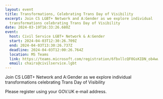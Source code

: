 ```yaml
---
layout: event
title: Transformations, Celebrating Trans Day of Visibility
excerpt: Join CS LGBT+ Network and A:Gender as we explore individual
  transformations celebrating Trans Day of Visibility
date: 2024-03-19T16:33:26.680Z
event:
  host: Civil Service LGBT+ Network & A:Gender
  start: 2024-04-03T12:30:26.709Z
  end: 2024-04-03T13:30:26.737Z
  deadline: 2024-04-03T12:00:26.764Z
  location: MS Teams
  link: https://teams.microsoft.com/registration/6fbxllcQF0GsKIDN_ob4ww,jKjwYuzLq0uNQvGHO951ew,3PmgqFnC-EK_zymmMrQtmA,sNaKpLvQEEO0UnCDyhW74A,7-I9UChGBEOti_RxbnGUJA,z0Y6BC_qM024JqDGCZz4gQ?mode=read&tenantId=96f1f6e9-1057-4117-ac28-80cdfe86f8c3
  email: chairs@civilservice.lgbt
---
```

Join CS LGBT+ Network and A:Gender as we explore individual transformations celebrating Trans Day of Visibility

P﻿lease register using your GOV.UK e-mail address.